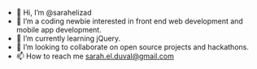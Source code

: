- 👋 Hi, I’m @sarahelizad
- 👀 I’m a coding newbie interested in front end web development and mobile app development.
- 🌱 I’m currently learning jQuery.
- 💞️ I’m looking to collaborate on open source projects and hackathons.
- 📫 How to reach me sarah.el.duval@gmail.com

<!---
sarahelizad/sarahelizad is a ✨ special ✨ repository because its `README.md` (this file) appears on your GitHub profile.
You can click the Preview link to take a look at your changes.
--->
